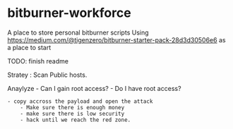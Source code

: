 # bitburner-workforce
A place to store personal bitburner scripts 
Using https://medium.com/@tigenzero/bitburner-starter-pack-28d3d30506e6 as a place to start

TODO: finish readme

Stratey : Scan Public hosts. 

Anaylyze 
    - Can I gain root access?
    - Do I have root access?

    - copy accross the payload and open the attack
        - Make sure there is enough money
        - make sure there is low security
        - hack until we reach the red zone.